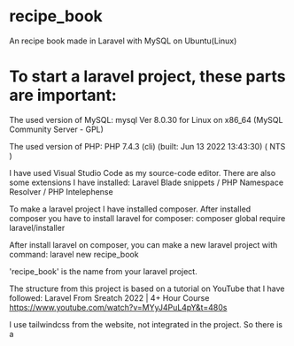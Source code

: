 # recipe_book
An recipe book made in Laravel with MySQL on Ubuntu(Linux)

# To start a laravel project, these parts are important:

The used version of MySQL: mysql  Ver 8.0.30 for Linux on x86_64 (MySQL Community Server - GPL)

The used version of PHP: PHP 7.4.3 (cli) (built: Jun 13 2022 13:43:30) ( NTS )

I have used Visual Studio Code as my source-code editor.
There are also some extensions I have installed:
Laravel Blade snippets / PHP Namespace Resolver / PHP Intelephense

To make a laravel project I have installed composer. 
After installed composer you have to install laravel for composer:
composer global require laravel/installer 

After install laravel on composer, you can make a new laravel project with command:
laravel new recipe_book

'recipe_book' is the name from your laravel project.

The structure from this project is based on a tutorial on YouTube that I have followed:
Laravel From Sreatch 2022 | 4+ Hour Course  https://www.youtube.com/watch?v=MYyJ4PuL4pY&t=480s  

I use tailwindcss from the website, not integrated in the project. So there is a <script> in the layout.blade

(The info behind is in dutch because it is a memonic for me)
Wat moet er in een receptenboek komen (de eerste opzet):
- het recept
- recept rubrieken
- keukengerei
- uitleg over het keukengerei
- ingrediënten
- hoeveelheid van de ingrediënten
- afbeeldingen van de ingrediënten
- uitleg over de ingrediënten
- de stappen die gedaan moeten worden
- die geschatte tijd die nodig is om het recept te maken
– een afbeelding van het eindresultaat
– de houdbaarheid
– commentaar

gebruikersaccounts:
Inloggen / uitloggen | Mijn account, naam aanpassen
Vrienden met andere gebruikersaccounts | recepten delen | toegangsrechten tot recepten managen
recepten:
Maken / aanpassen / verwijderen
Ingredientenlijst → Berekening kosten
Stappen, volgorde van stappen
Automatische doorrekening voor een hoeveelheid personen
ingredientendatabase:
Kosten per item/gewicht
